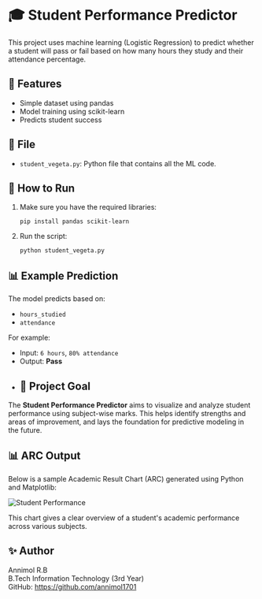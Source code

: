 
# 🎓 Student Performance Predictor

This project uses machine learning (Logistic Regression) to predict whether a student will pass or fail based on how many hours they study and their attendance percentage.

## 📌 Features
- Simple dataset using pandas
- Model training using scikit-learn
- Predicts student success

## 📂 File
- `student_vegeta.py`: Python file that contains all the ML code.

## 🚀 How to Run
1. Make sure you have the required libraries:
   ```
   pip install pandas scikit-learn
   ```
2. Run the script:
   ```
   python student_vegeta.py
   ```

## 📊 Example Prediction
The model predicts based on:
- `hours_studied`
- `attendance`

For example:
- Input: `6 hours`, `80% attendance`
- Output: **Pass**
- ## 🎯 Project Goal

The **Student Performance Predictor** aims to visualize and analyze student performance using subject-wise marks. This helps identify strengths and areas of improvement, and lays the foundation for predictive modeling in the future.

## 📊 ARC Output

Below is a sample Academic Result Chart (ARC) generated using Python and Matplotlib:

![Student Performance](images/student_performance_arc_output.png)

This chart gives a clear overview of a student's academic performance across various subjects.

## ✨ Author
Annimol R.B  
B.Tech Information Technology (3rd Year)  
GitHub: https://github.com/annimol1701
